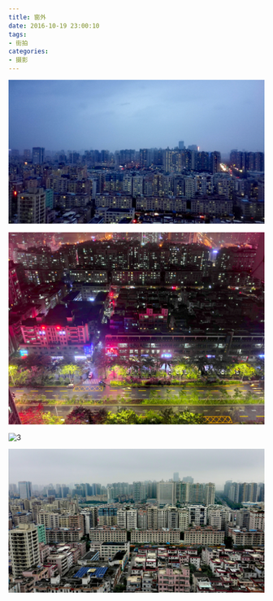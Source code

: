 ```yaml
---
title: 窗外
date: 2016-10-19 23:00:10
tags:
- 街拍
categories:
- 摄影
---
```


![1](/images/2016-10-19/1.jpg)

![2](/images/2016-10-19/2.jpg)

![3](/images/2016-10-19/3.jpg)

![4](/images/2016-10-19/4.jpg)
